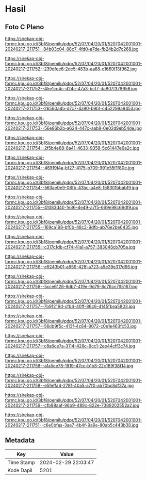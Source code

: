 # Hasil

## Foto C Plano

https://sirekap-obj-formc.kpu.go.id/3bf8/pemilu/pdpr/52/07/04/20/01/5207042001001-20240217-211751--84b03c04-88c7-4fd0-a7de-fb24b2d7c268.jpg

https://sirekap-obj-formc.kpu.go.id/3bf8/pemilu/pdpr/52/07/04/20/01/5207042001001-20240217-211752--239dfee6-2dc5-483b-aa88-c1660f13f962.jpg

https://sirekap-obj-formc.kpu.go.id/3bf8/pemilu/pdpr/52/07/04/20/01/5207042001001-20240217-211752--45e1cc4c-d24c-47a3-bcf7-da807f378656.jpg

https://sirekap-obj-formc.kpu.go.id/3bf8/pemilu/pdpr/52/07/04/20/01/5207042001001-20240217-211753--26560a4b-d7c7-4a90-b9b1-c452299a9453.jpg

https://sirekap-obj-formc.kpu.go.id/3bf8/pemilu/pdpr/52/07/04/20/01/5207042001001-20240217-211753--56e86b2b-a624-447c-aab8-0e02d9eb54de.jpg

https://sirekap-obj-formc.kpu.go.id/3bf8/pemilu/pdpr/52/07/04/20/01/5207042001001-20240217-211754--2f5b4e68-8a41-4633-9358-5c61447e6e2c.jpg

https://sirekap-obj-formc.kpu.go.id/3bf8/pemilu/pdpr/52/07/04/20/01/5207042001001-20240217-211754--46919f4a-bf27-4175-b709-991e55f1f80e.jpg

https://sirekap-obj-formc.kpu.go.id/3bf8/pemilu/pdpr/52/07/04/20/01/5207042001001-20240217-211754--563ae0e9-08fb-43bc-a4e8-f58301bbabf9.jpg

https://sirekap-obj-formc.kpu.go.id/3bf8/pemilu/pdpr/52/07/04/20/01/5207042001001-20240217-211755--41083d40-fe36-4e49-a7f5-669e98c69df9.jpg

https://sirekap-obj-formc.kpu.go.id/3bf8/pemilu/pdpr/52/07/04/20/01/5207042001001-20240217-211755--169ca198-bf0b-48c2-9dfb-ab76e2be6435.jpg

https://sirekap-obj-formc.kpu.go.id/3bf8/pemilu/pdpr/52/07/04/20/01/5207042001001-20240217-211755--c317c1db-cf74-41a1-a757-383046cb705a.jpg

https://sirekap-obj-formc.kpu.go.id/3bf8/pemilu/pdpr/52/07/04/20/01/5207042001001-20240217-211756--e9243b01-a659-42ff-a723-a5e39e317d96.jpg

https://sirekap-obj-formc.kpu.go.id/3bf8/pemilu/pdpr/52/07/04/20/01/5207042001001-20240217-211756--5cce6126-6db7-419e-9d79-8c78cc795167.jpg

https://sirekap-obj-formc.kpu.go.id/3bf8/pemilu/pdpr/52/07/04/20/01/5207042001001-20240217-211757--7b91219d-cfb4-40ff-86c6-d145fbea5803.jpg

https://sirekap-obj-formc.kpu.go.id/3bf8/pemilu/pdpr/52/07/04/20/01/5207042001001-20240217-211757--56db9f5c-413f-4c84-8072-c0e1e463fc53.jpg

https://sirekap-obj-formc.kpu.go.id/3bf8/pemilu/pdpr/52/07/04/20/01/5207042001001-20240217-211757--c8a6ce7a-3114-426c-9cc1-2ee44cff3c74.jpg

https://sirekap-obj-formc.kpu.go.id/3bf8/pemilu/pdpr/52/07/04/20/01/5207042001001-20240217-211758--a1a5ce78-1819-47cc-b1b8-22c189f38f14.jpg

https://sirekap-obj-formc.kpu.go.id/3bf8/pemilu/pdpr/52/07/04/20/01/5207042001001-20240217-211758--e5feffa4-278f-40a5-a7f0-ab70bc8df37a.jpg

https://sirekap-obj-formc.kpu.go.id/3bf8/pemilu/pdpr/52/07/04/20/01/5207042001001-20240217-211759--cfb88aaf-96b9-489c-822e-7389202552a2.jpg

https://sirekap-obj-formc.kpu.go.id/3bf8/pemilu/pdpr/52/07/04/20/01/5207042001001-20240217-211751--c6e0bfaa-3aa7-4b4f-9a9e-80ab5c443b38.jpg


## Metadata

| Key        | Value               |
| ---------- | ------------------- |
| Time Stamp | 2024-02-29 22:03:47 |
| Kode Dapil | 5201                |



